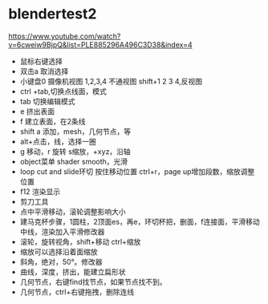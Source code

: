 # blendertest2

https://www.youtube.com/watch?v=6cweiw9BjpQ&list=PLE885296A496C3D38&index=4

- 鼠标右键选择
- 双击a 取消选择
- 小键盘0 摄像机视图 1,2,3,4 不通视图 shift+1 2 3 4,反视图
- ctrl +tab,切换点线面，模式
- tab 切换编辑模式
- e 挤出表面
- f 建立表面，在2条线
- shift a 添加，mesh，几何节点，等
- alt+点击，线，选择一圈
- g 移动，r 旋转 s缩放，+xyz，沿轴
- object菜单 shader smooth，光滑
- loop cut and slide环切 按住移动位置 ctrl+r，page up增加段数，缩放调整位置
- f12 渲染显示
- 剪刀工具
- 点中平滑移动，滚轮调整影响大小
- 建马克杯步骤，1圆柱，2顶面es，再e，环切杯把，删面，f连接面，平滑移动中线，渲染加入平滑修改器
- 滚轮，旋转视角，shift+移动 ctrl+缩放
- 缩放可以选择沿着面缩放
- 斜角，绝对，50°。修改器
- 曲线，深度，挤出，能建立扁形状
- 几何节点，右键find找节点，如果节点找不到。
- 几何节点，ctrl+右键拖拽，删除连线
